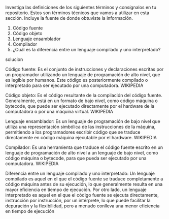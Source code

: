 Investiga las definiciones de los siguientes términos y consígnalos en tu repositorio. Estos son términos técnicos que vamos a utilizar en esta sección. Incluye la fuente de donde obtuviste la información. 

1. Código fuente
2. Código objeto
3. Lenguaje ensamblador
4. Compilador
5. ¿Cuál es la diferencia entre un lenguaje compilado y uno interpretado?

solucion

Código fuente: Es el conjunto de instrucciones y declaraciones escritas por un programador utilizando un lenguaje de programación de alto nivel, que es legible por humanos. Este código es posteriormente compilado o interpretado para ser ejecutado por una computadora. 
WIKIPEDIA

Código objeto: Es el código resultante de la compilación del código fuente. Generalmente, está en un formato de bajo nivel, como código máquina o bytecode, que puede ser ejecutado directamente por el hardware de la computadora o por una máquina virtual. 
WIKIPEDIA

Lenguaje ensamblador: Es un lenguaje de programación de bajo nivel que utiliza una representación simbólica de las instrucciones de la máquina, permitiendo a los programadores escribir código que se traduce directamente en código máquina ejecutable por el hardware. 
WIKIPEDIA

Compilador: Es una herramienta que traduce el código fuente escrito en un lenguaje de programación de alto nivel a un lenguaje de bajo nivel, como código máquina o bytecode, para que pueda ser ejecutado por una computadora. 
WIKIPEDIA

Diferencia entre un lenguaje compilado y uno interpretado: Un lenguaje compilado es aquel en el que el código fuente se traduce completamente a código máquina antes de su ejecución, lo que generalmente resulta en una mayor eficiencia en tiempo de ejecución. Por otro lado, un lenguaje interpretado es aquel en el que el código fuente se ejecuta directamente, instrucción por instrucción, por un intérprete, lo que puede facilitar la depuración y la flexibilidad, pero a menudo conlleva una menor eficiencia en tiempo de ejecución
